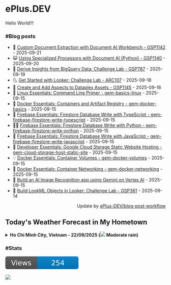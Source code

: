 # ePlus.DEV

Hello World!!!

### #Blog posts

- 🧰 [Custom Document Extraction with Document AI Workbench - GSP1142](https://eplus.dev/custom-document-extraction-with-document-ai-workbench-gsp1142) - 2025-09-21 
- 😺 [Using Specialized Processors with Document AI &lpar;Python&rpar; - GSP1140](https://eplus.dev/using-specialized-processors-with-document-ai-python-gsp1140) - 2025-09-20 
- 🗽 [Derive Insights from BigQuery Data: Challenge Lab - GSP787](https://eplus.dev/derive-insights-from-bigquery-data-challenge-lab-gsp787) - 2025-09-19 
- 🌜 [Get Started with Looker: Challenge Lab - ARC107](https://eplus.dev/get-started-with-looker-challenge-lab-arc107) - 2025-09-18 
- 📝 [Create and Add Aspects to Dataplex Assets - GSP1145](https://eplus.dev/create-and-add-aspects-to-dataplex-assets-gsp1145) - 2025-09-16 
- 🚀 [Linux Essentials: Command Line Primer - gem-basics-linux](https://eplus.dev/linux-essentials-command-line-primer-gem-basics-linux) - 2025-09-15 
- 💼 [Docker Essentials: Containers and Artifact Registry - gem-docker-basics](https://eplus.dev/docker-essentials-containers-and-artifact-registry-gem-docker-basics) - 2025-09-15 
- 🦣 [Firebase Essentials: Firestore Database Write with TypeScript - gem-firebase-firestore-write-typescript](https://eplus.dev/firebase-essentials-firestore-database-write-with-typescript-gem-firebase-firestore-write-typescript) - 2025-09-15 
- 👨‍🏫 [Firebase Essentials: Firestore Database Write with Python - gem-firebase-firestore-write-python](https://eplus.dev/firebase-essentials-firestore-database-write-with-python-gem-firebase-firestore-write-python) - 2025-09-15 
- 🔭 [Firebase Essentials: Firestore Database Write with JavaScript - gem-firebase-firestore-write-javascript](https://eplus.dev/firebase-essentials-firestore-database-write-with-javascript-gem-firebase-firestore-write-javascript) - 2025-09-15 
- 🤡 [Developer Essentials: Google Cloud Storage Static Website Hosting - gem-cloud-storage-host-static-site](https://eplus.dev/developer-essentials-google-cloud-storage-static-website-hosting-gem-cloud-storage-host-static-site) - 2025-09-15 
- 💡 [Docker Essentials: Container Volumes - gem-docker-volumes](https://eplus.dev/docker-essentials-container-volumes-gem-docker-volumes) - 2025-09-15 
- 🦣 [Docker Essentials: Container Networking - gem-docker-networking](https://eplus.dev/docker-essentials-container-networking-gem-docker-networking) - 2025-09-15 
- 💪 [Build an AI Image Recognition app using Gemini on Vertex AI](https://eplus.dev/build-an-ai-image-recognition-app-using-gemini-on-vertex-ai) - 2025-09-15 
- 🤡 [Build LookML Objects in Looker: Challenge Lab - GSP361](https://eplus.dev/build-lookml-objects-in-looker-challenge-lab-gsp361) - 2025-09-14 


<div align="right">
    Update by <a target="_blank" href="https://github.com/ePlus-DEV/blog-post-workflow">ePlus-DEV/blog-post-workflow</a>
</div>


## Today's Weather Forecast in My Hometown



<details>
    <summary><b>Ho Chi Minh City, Vietnam - 22/09/2025 (<img src="https://cdn.weatherapi.com/weather/64x64/day/302.png" width="25" /> Moderate rain)</b>
    </summary>

    
<table>
    <tr>
        <th>Hour</th>
        <td>00:00</td><td>01:00</td><td>02:00</td><td>03:00</td><td>04:00</td><td>05:00</td><td>06:00</td><td>07:00</td><td>08:00</td><td>09:00</td><td>10:00</td><td>11:00</td><td>12:00</td><td>13:00</td><td>14:00</td><td>15:00</td><td>16:00</td><td>17:00</td><td>18:00</td><td>19:00</td><td>20:00</td><td>21:00</td><td>22:00</td><td>23:00</td>
    </tr>
    <tr>
        <th>Weather</th>
        <td><img src="https://cdn.weatherapi.com/weather/64x64/night/116.png"></img></td><td><img src="https://cdn.weatherapi.com/weather/64x64/night/293.png"></img></td><td><img src="https://cdn.weatherapi.com/weather/64x64/night/176.png"></img></td><td><img src="https://cdn.weatherapi.com/weather/64x64/night/122.png"></img></td><td><img src="https://cdn.weatherapi.com/weather/64x64/night/116.png"></img></td><td><img src="https://cdn.weatherapi.com/weather/64x64/night/263.png"></img></td><td><img src="https://cdn.weatherapi.com/weather/64x64/day/353.png"></img></td><td><img src="https://cdn.weatherapi.com/weather/64x64/day/176.png"></img></td><td><img src="https://cdn.weatherapi.com/weather/64x64/day/296.png"></img></td><td><img src="https://cdn.weatherapi.com/weather/64x64/day/296.png"></img></td><td><img src="https://cdn.weatherapi.com/weather/64x64/day/176.png"></img></td><td><img src="https://cdn.weatherapi.com/weather/64x64/day/266.png"></img></td><td><img src="https://cdn.weatherapi.com/weather/64x64/day/353.png"></img></td><td><img src="https://cdn.weatherapi.com/weather/64x64/day/263.png"></img></td><td><img src="https://cdn.weatherapi.com/weather/64x64/day/176.png"></img></td><td><img src="https://cdn.weatherapi.com/weather/64x64/day/176.png"></img></td><td><img src="https://cdn.weatherapi.com/weather/64x64/day/353.png"></img></td><td><img src="https://cdn.weatherapi.com/weather/64x64/day/296.png"></img></td><td><img src="https://cdn.weatherapi.com/weather/64x64/night/353.png"></img></td><td><img src="https://cdn.weatherapi.com/weather/64x64/night/266.png"></img></td><td><img src="https://cdn.weatherapi.com/weather/64x64/night/143.png"></img></td><td><img src="https://cdn.weatherapi.com/weather/64x64/night/143.png"></img></td><td><img src="https://cdn.weatherapi.com/weather/64x64/night/143.png"></img></td><td><img src="https://cdn.weatherapi.com/weather/64x64/night/176.png"></img></td>
    </tr>
    <tr>
        <th>Condition</th>
        <td width="200px">Partly Cloudy </td><td width="200px">Patchy light rain</td><td width="200px">Patchy rain nearby</td><td width="200px">Overcast </td><td width="200px">Partly Cloudy </td><td width="200px">Patchy light drizzle</td><td width="200px">Light rain shower</td><td width="200px">Patchy rain nearby</td><td width="200px">Light rain</td><td width="200px">Light rain</td><td width="200px">Patchy rain nearby</td><td width="200px">Light drizzle</td><td width="200px">Light rain shower</td><td width="200px">Patchy light drizzle</td><td width="200px">Patchy rain nearby</td><td width="200px">Patchy rain nearby</td><td width="200px">Light rain shower</td><td width="200px">Light rain</td><td width="200px">Light rain shower</td><td width="200px">Light drizzle</td><td width="200px">Mist</td><td width="200px">Mist</td><td width="200px">Mist</td><td width="200px">Patchy rain nearby</td>
    </tr>
    <tr>
        <th>Temperature</th>
        <td>25.9 °C</td><td>25.5 °C</td><td>25.5 °C</td><td>25.4 °C</td><td>25.3 °C</td><td>25.3 °C</td><td>25.1 °C</td><td>25.7 °C</td><td>26.2 °C</td><td>26.9 °C</td><td>26 °C</td><td>26.4 °C</td><td>26.7 °C</td><td>25.4 °C</td><td>25.4 °C</td><td>26.4 °C</td><td>26.7 °C</td><td>25.8 °C</td><td>24.6 °C</td><td>24.4 °C</td><td>25.1 °C</td><td>24.4 °C</td><td>24.4 °C</td><td>24.4 °C</td>
    </tr>
    <tr>
        <th>Wind</th>
        <td>10.1 kph</td><td>8.3 kph</td><td>8.6 kph</td><td>7.6 kph</td><td>6.8 kph</td><td>5.8 kph</td><td>4.7 kph</td><td>6.1 kph</td><td>9.4 kph</td><td>11.2 kph</td><td>12.6 kph</td><td>15.1 kph</td><td>18 kph</td><td>18.4 kph</td><td>15.1 kph</td><td>15.8 kph</td><td>14 kph</td><td>12.2 kph</td><td>11.5 kph</td><td>8.3 kph</td><td>5.8 kph</td><td>6.8 kph</td><td>6.1 kph</td><td>5 kph</td>
    </tr>
</table>


<div align="right">
    Updated at: 2025-09-22T13:32:44Z - by <a target="_blank"
        href="https://github.com/ePlus-DEV/weather-forecast">ePlus-DEV/weather-forecast</a>
</div>
</details>


### #Stats

[![Image of counter](https://github.com/ePlus-DEV/view-counter/blob/main/svg/685088620/badge.svg)](https://github.com/ePlus-DEV/view-counter/blob/main/readme/685088620/week.md)

![](https://komarev.com/ghpvc/?username=ePlus-DEV&style=for-the-badge)
